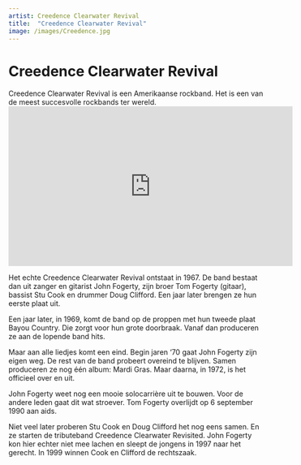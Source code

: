 ```yaml
---
artist: Creedence Clearwater Revival
title:  "Creedence Clearwater Revival"
image: /images/Creedence.jpg
---
```


# Creedence Clearwater Revival

<span class="lead">Creedence Clearwater Revival is een Amerikaanse rockband. Het is een van de meest succesvolle rockbands ter wereld.</span>

<iframe width="560" height="315" src="https://www.youtube.com/embed/xeXqtzusIU0" frameborder="0" allowfullscreen></iframe>

Het echte <span class="engels">Creedence Clearwater Revival</span> ontstaat in 1967. De band bestaat dan uit zanger en gitarist John Fogerty, zijn broer Tom Fogerty (gitaar), bassist Stu Cook en drummer Doug Clifford. Een jaar later brengen ze hun eerste plaat uit. Een jaar later, in 1969, komt de band op de proppen met hun tweede plaat <span class="engels">Bayou Country</span>. Die zorgt voor hun grote doorbraak. Vanaf dan produceren ze aan de lopende band hits.Maar aan alle liedjes komt een eind. Begin jaren ‘70 gaat John Fogerty zijn eigen weg. De rest van de band probeert overeind te blijven. Samen produceren ze nog één album: <span class="engels">Mardi Gras</span>. Maar daarna, in 1972, is het officieel over en uit. John Fogerty weet nog een mooie solocarrière uit te bouwen. Voor de andere leden gaat dit wat stroever. Tom Fogerty overlijdt op 6 september 1990 aan aids. Niet veel later proberen Stu Cook en Doug Clifford het nog eens samen. En ze starten de <span tooltip="Een tributeband is meer dan alleen een coverband. Een coverband speelt alleen de nummers na van een andere groep. Een tributeband probeert hun hele act zo goed mogelijk na te doen. Ze spelen de nummers van een andere band zo goed mogelijk na en proberen hen tot in het kleinste detail na te doen op het podium.">tributeband</span> <span class="engels">Creedence Clearwater Revisited</span>. John Fogerty kon hier echter niet mee lachen en sleept de jongens in 1997 naar het gerecht. In 1999 winnen Cook en Clifford de rechtszaak.